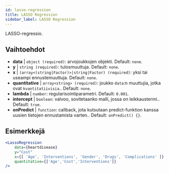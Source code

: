 ```yaml
---
id: lasso-regression
title: LASSO Regression
sidebar_label: LASSO Regression
---
```


LASSO-regressio.

## Vaihtoehdot

* __data__ | `object (required)`: arvojoukkojen objekti. Default: `none`.
* __y__ | `string (required)`: tulosmuuttuja. Default: `none`.
* __x__ | `(array<(string|Factor)>|string|Factor) (required)`: yksi tai useampi ennustemuuttuja. Default: `none`.
* __quantitative__ | `array<string> (required)`: joukko `data`:n muuttujia, jotka ovat `kvantitatiivisia`.. Default: `none`.
* __lambda__ | `number`: regularisointiparametri. Default: `0.001`.
* __intercept__ | `boolean`: valvoo, sovitetaanko malli, jossa on leikkaustermi.. Default: `true`.
* __onPredict__ | `function`: callback, jota kutsutaan predict-funktion kanssa uusien tietojen ennustamista varten.. Default: `onPredict() {}`.


## Esimerkkejä

```jsx live
<LassoRegression
    data={heartdisease} 
    y="Cost"
    x={[ 'Age', 'Interventions', 'Gender', 'Drugs', 'Complications' ]}
    quantitative={['Age','Cost','Interventions']}
/>
```


